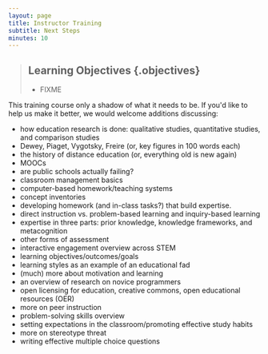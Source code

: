 ```yaml
---
layout: page
title: Instructor Training
subtitle: Next Steps
minutes: 10
---
```

> ## Learning Objectives {.objectives}
>
> * FIXME

This training course only a shadow of what it needs to be.
If you'd like to help us make it better,
we would welcome additions discussing:

* how education research is done: qualitative studies, quantitative studies, and comparison studies
* Dewey, Piaget, Vygotsky, Freire (or, key figures in 100 words each)
* the history of distance education (or, everything old is new again)
* MOOCs
* are public schools actually failing?
* classroom management basics
* computer-based homework/teaching systems
* concept inventories
* developing homework (and in-class tasks?) that build expertise.
* direct instruction vs. problem-based learning and inquiry-based learning
* expertise in three parts: prior knowledge, knowledge frameworks, and metacognition
* other forms of assessment
* interactive engagement overview across STEM
* learning objectives/outcomes/goals
* learning styles as an example of an educational fad
* (much) more about motivation and learning
* an overview of research on novice programmers
* open licensing for education, creative commons, open educational resources (OER)
* more on peer instruction
* problem-solving skills overview
* setting expectations in the classroom/promoting effective study habits
* more on stereotype threat
* writing effective multiple choice questions

